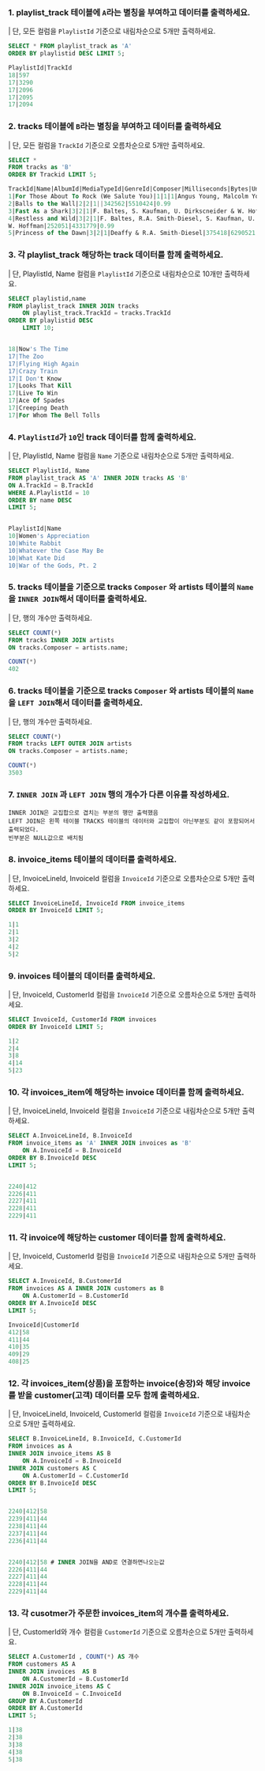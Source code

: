 ### 1. playlist_track 테이블에 `A`라는 별칭을 부여하고 데이터를 출력하세요.
| 단, 모든 컬럼을 `PlaylistId` 기준으로 내림차순으로 5개만 출력하세요.
```sql
SELECT * FROM playlist_track as 'A'
ORDER BY playlistid DESC LIMIT 5;

PlaylistId|TrackId
18|597
17|3290
17|2096
17|2095
17|2094

```


### 2. tracks 테이블에 `B`라는 별칭을 부여하고 데이터를 출력하세요
| 단, 모든 컬럼을 `TrackId` 기준으로 오름차순으로 5개만 출력하세요.
```sql
SELECT * 
FROM tracks as 'B'
ORDER BY Trackid LIMIT 5;

TrackId|Name|AlbumId|MediaTypeId|GenreId|Composer|Milliseconds|Bytes|UnitPrice        
1|For Those About To Rock (We Salute You)|1|1|1|Angus Young, Malcolm Young, Brian Johnson|343719|11170334|0.99
2|Balls to the Wall|2|2|1||342562|5510424|0.99
3|Fast As a Shark|3|2|1|F. Baltes, S. Kaufman, U. Dirkscneider & W. Hoffman|230619|3990994|0.99
4|Restless and Wild|3|2|1|F. Baltes, R.A. Smith-Diesel, S. Kaufman, U. Dirkscneider & 
W. Hoffman|252051|4331779|0.99
5|Princess of the Dawn|3|2|1|Deaffy & R.A. Smith-Diesel|375418|6290521|0.99
``` 
 

### 3. 각 playlist_track 해당하는 track 데이터를 함께 출력하세요.
| 단, PlaylistId, Name 컬럼을 `PlaylistId` 기준으로 내림차순으로 10개만 출력하세요. 
```sql
SELECT playlistid,name
FROM playlist_track INNER JOIN tracks
    ON playlist_track.TrackId = tracks.TrackId
ORDER BY playlistid DESC
    LIMIT 10;


18|Now's The Time
17|The Zoo
17|Flying High Again
17|Crazy Train
17|I Don't Know
17|Looks That Kill
17|Live To Win
17|Ace Of Spades
17|Creeping Death
17|For Whom The Bell Tolls
```  

### 4. `PlaylistId`가 `10`인 track 데이터를 함께 출력하세요. 
| 단, PlaylistId, Name 컬럼을 `Name` 기준으로 내림차순으로 5개만 출력하세요.
```sql
SELECT PlaylistId, Name 
FROM playlist_track AS 'A' INNER JOIN tracks AS 'B'
ON A.TrackId = B.TrackId
WHERE A.PlaylistId = 10
ORDER BY name DESC
LIMIT 5;


PlaylistId|Name
10|Women's Appreciation
10|White Rabbit
10|Whatever the Case May Be
10|What Kate Did
10|War of the Gods, Pt. 2
``` 

### 5. tracks 테이블을 기준으로 tracks `Composer` 와 artists 테이블의 `Name`을 `INNER JOIN`해서 데이터를 출력하세요.
| 단, 행의 개수만 출력하세요.
```sql
SELECT COUNT(*) 
FROM tracks INNER JOIN artists
ON tracks.Composer = artists.name;

COUNT(*)
402
```

### 6. tracks 테이블을 기준으로 tracks `Composer` 와 artists 테이블의 `Name`을 `LEFT JOIN`해서 데이터를 출력하세요.
| 단, 행의 개수만 출력하세요.
```sql
SELECT COUNT(*) 
FROM tracks LEFT OUTER JOIN artists
ON tracks.Composer = artists.name;

COUNT(*)
3503
```

### 7. `INNER JOIN` 과 `LEFT JOIN` 행의 개수가 다른 이유를 작성하세요.
```plain
INNER JOIN은 교집합으로 겹치는 부분의 행만 출력했음
LEFT JOIN은 왼쪽 테이블 TRACKS 테이블의 데이터와 교집합이 아닌부분도 같이 포함되어서 출력되었다.
빈부분은 NULL값으로 배치됨
```

### 8. invoice_items 테이블의 데이터를 출력하세요.
| 단, InvoiceLineId, InvoiceId 컬럼을 `InvoiceId` 기준으로 오름차순으로 5개만 출력하세요.
```sql
SELECT InvoiceLineId, InvoiceId FROM invoice_items
ORDER BY InvoiceId LIMIT 5;

1|1
2|1
3|2
4|2
5|2
``` 

### 9. invoices 테이블의 데이터를 출력하세요.
| 단, InvoiceId, CustomerId 컬럼을 `InvoiceId` 기준으로 오름차순으로 5개만 출력하세요.
```sql
SELECT InvoiceId, CustomerId FROM invoices
ORDER BY InvoiceId LIMIT 5;

1|2
2|4
3|8
4|14
5|23
``` 

### 10. 각 invoices_item에 해당하는 invoice 데이터를 함께 출력하세요.
| 단, InvoiceLineId, InvoiceId 컬럼을 `InvoiceId` 기준으로 내림차순으로 5개만 출력하세요.
```SQL
SELECT A.InvoiceLineId, B.InvoiceId 
FROM invoice_items as 'A' INNER JOIN invoices as 'B'
    ON A.InvoiceId = B.InvoiceId
ORDER BY B.InvoiceId DESC
LIMIT 5;


2240|412
2226|411
2227|411
2228|411
2229|411
``` 


### 11. 각 invoice에 해당하는 customer 데이터를 함께 출력하세요.
| 단, InvoiceId, CustomerId 컬럼을 `InvoiceId` 기준으로 내림차순으로 5개만 출력하세요.
```SQL
SELECT A.InvoiceId, B.CustomerId 
FROM invoices AS A INNER JOIN customers as B
    ON A.CustomerId = B.CustomerId
ORDER BY A.InvoiceId DESC
LIMIT 5;

InvoiceId|CustomerId
412|58
411|44
410|35
409|29
408|25
``` 

### 12. 각 invoices_item(상품)을 포함하는 invoice(송장)와 해당 invoice를 받을 customer(고객) 데이터를 모두 함께 출력하세요.
| 단, InvoiceLineId, InvoiceId, CustomerId 컬럼을 `InvoiceId` 기준으로 내림차순으로 5개만 출력하세요.
```SQL
SELECT B.InvoiceLineId, B.InvoiceId, C.CustomerId
FROM invoices as A
INNER JOIN invoice_items AS B
    ON A.InvoiceId = B.InvoiceId 
INNER JOIN customers AS C
    ON A.CustomerId = C.CustomerId
ORDER BY B.InvoiceId DESC
LIMIT 5;


2240|412|58
2239|411|44
2238|411|44
2237|411|44
2236|411|44


2240|412|58 # INNER JOIN을 AND로 연결하면나오는값
2226|411|44
2227|411|44
2228|411|44
2229|411|44
```

### 13. 각 cusotmer가 주문한 invoices_item의 개수를 출력하세요.
| 단, CustomerId와 개수 컬럼을 `CustomerId` 기준으로 오름차순으로 5개만 출력하세요.
```sql
SELECT A.CustomerId , COUNT(*) AS 개수
FROM customers AS A 
INNER JOIN invoices  AS B
    ON A.CustomerId = B.CustomerId
INNER JOIN invoice_items AS C
    ON B.InvoiceId = C.InvoiceId
GROUP BY A.CustomerId
ORDER BY A.CustomerId
LIMIT 5;

1|38
2|38
3|38
4|38
5|38
```


